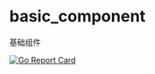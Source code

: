 # basic_component
基础组件

[![Go Report Card](https://goreportcard.com/badge/github.com/1005281342/basic_component)](https://goreportcard.com/report/github.com/1005281342/basic_component)
